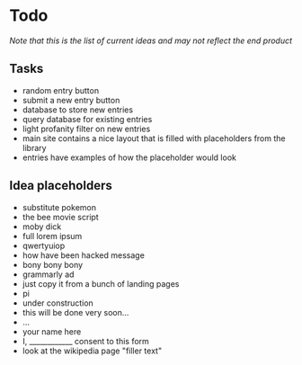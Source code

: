 # Todo

*Note that this is the list of current ideas and may not reflect the end product*

## Tasks

- random entry button
- submit a new entry button
- database to store new entries
- query database for existing entries
- light profanity filter on new entries
- main site contains a nice layout that is filled with placeholders from the library
- entries have examples of how the placeholder would look

## Idea placeholders

- substitute pokemon
- the bee movie script
- moby dick
- full lorem ipsum
- qwertyuiop
- how have been hacked message
- bony bony bony
- grammarly ad
- just copy it from a bunch of landing pages
- pi
- under construction
- this will be done very soon...
- ...
- your name here
- I, ____________ consent to this form
- look at the wikipedia page "filler text"
